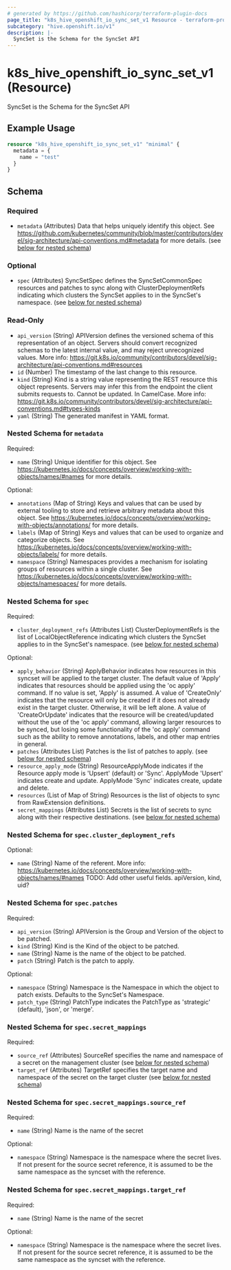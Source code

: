 ```yaml
---
# generated by https://github.com/hashicorp/terraform-plugin-docs
page_title: "k8s_hive_openshift_io_sync_set_v1 Resource - terraform-provider-k8s"
subcategory: "hive.openshift.io/v1"
description: |-
  SyncSet is the Schema for the SyncSet API
---
```


# k8s_hive_openshift_io_sync_set_v1 (Resource)

SyncSet is the Schema for the SyncSet API

## Example Usage

```terraform
resource "k8s_hive_openshift_io_sync_set_v1" "minimal" {
  metadata = {
    name = "test"
  }
}
```

<!-- schema generated by tfplugindocs -->
## Schema

### Required

- `metadata` (Attributes) Data that helps uniquely identify this object. See https://github.com/kubernetes/community/blob/master/contributors/devel/sig-architecture/api-conventions.md#metadata for more details. (see [below for nested schema](#nestedatt--metadata))

### Optional

- `spec` (Attributes) SyncSetSpec defines the SyncSetCommonSpec resources and patches to sync along with ClusterDeploymentRefs indicating which clusters the SyncSet applies to in the SyncSet's namespace. (see [below for nested schema](#nestedatt--spec))

### Read-Only

- `api_version` (String) APIVersion defines the versioned schema of this representation of an object. Servers should convert recognized schemas to the latest internal value, and may reject unrecognized values. More info: https://git.k8s.io/community/contributors/devel/sig-architecture/api-conventions.md#resources
- `id` (Number) The timestamp of the last change to this resource.
- `kind` (String) Kind is a string value representing the REST resource this object represents. Servers may infer this from the endpoint the client submits requests to. Cannot be updated. In CamelCase. More info: https://git.k8s.io/community/contributors/devel/sig-architecture/api-conventions.md#types-kinds
- `yaml` (String) The generated manifest in YAML format.

<a id="nestedatt--metadata"></a>
### Nested Schema for `metadata`

Required:

- `name` (String) Unique identifier for this object. See https://kubernetes.io/docs/concepts/overview/working-with-objects/names/#names for more details.

Optional:

- `annotations` (Map of String) Keys and values that can be used by external tooling to store and retrieve arbitrary metadata about this object. See https://kubernetes.io/docs/concepts/overview/working-with-objects/annotations/ for more details.
- `labels` (Map of String) Keys and values that can be used to organize and categorize objects. See https://kubernetes.io/docs/concepts/overview/working-with-objects/labels/ for more details.
- `namespace` (String) Namespaces provides a mechanism for isolating groups of resources within a single cluster. See https://kubernetes.io/docs/concepts/overview/working-with-objects/namespaces/ for more details.


<a id="nestedatt--spec"></a>
### Nested Schema for `spec`

Required:

- `cluster_deployment_refs` (Attributes List) ClusterDeploymentRefs is the list of LocalObjectReference indicating which clusters the SyncSet applies to in the SyncSet's namespace. (see [below for nested schema](#nestedatt--spec--cluster_deployment_refs))

Optional:

- `apply_behavior` (String) ApplyBehavior indicates how resources in this syncset will be applied to the target cluster. The default value of 'Apply' indicates that resources should be applied using the 'oc apply' command. If no value is set, 'Apply' is assumed. A value of 'CreateOnly' indicates that the resource will only be created if it does not already exist in the target cluster. Otherwise, it will be left alone. A value of 'CreateOrUpdate' indicates that the resource will be created/updated without the use of the 'oc apply' command, allowing larger resources to be synced, but losing some functionality of the 'oc apply' command such as the ability to remove annotations, labels, and other map entries in general.
- `patches` (Attributes List) Patches is the list of patches to apply. (see [below for nested schema](#nestedatt--spec--patches))
- `resource_apply_mode` (String) ResourceApplyMode indicates if the Resource apply mode is 'Upsert' (default) or 'Sync'. ApplyMode 'Upsert' indicates create and update. ApplyMode 'Sync' indicates create, update and delete.
- `resources` (List of Map of String) Resources is the list of objects to sync from RawExtension definitions.
- `secret_mappings` (Attributes List) Secrets is the list of secrets to sync along with their respective destinations. (see [below for nested schema](#nestedatt--spec--secret_mappings))

<a id="nestedatt--spec--cluster_deployment_refs"></a>
### Nested Schema for `spec.cluster_deployment_refs`

Optional:

- `name` (String) Name of the referent. More info: https://kubernetes.io/docs/concepts/overview/working-with-objects/names/#names TODO: Add other useful fields. apiVersion, kind, uid?


<a id="nestedatt--spec--patches"></a>
### Nested Schema for `spec.patches`

Required:

- `api_version` (String) APIVersion is the Group and Version of the object to be patched.
- `kind` (String) Kind is the Kind of the object to be patched.
- `name` (String) Name is the name of the object to be patched.
- `patch` (String) Patch is the patch to apply.

Optional:

- `namespace` (String) Namespace is the Namespace in which the object to patch exists. Defaults to the SyncSet's Namespace.
- `patch_type` (String) PatchType indicates the PatchType as 'strategic' (default), 'json', or 'merge'.


<a id="nestedatt--spec--secret_mappings"></a>
### Nested Schema for `spec.secret_mappings`

Required:

- `source_ref` (Attributes) SourceRef specifies the name and namespace of a secret on the management cluster (see [below for nested schema](#nestedatt--spec--secret_mappings--source_ref))
- `target_ref` (Attributes) TargetRef specifies the target name and namespace of the secret on the target cluster (see [below for nested schema](#nestedatt--spec--secret_mappings--target_ref))

<a id="nestedatt--spec--secret_mappings--source_ref"></a>
### Nested Schema for `spec.secret_mappings.source_ref`

Required:

- `name` (String) Name is the name of the secret

Optional:

- `namespace` (String) Namespace is the namespace where the secret lives. If not present for the source secret reference, it is assumed to be the same namespace as the syncset with the reference.


<a id="nestedatt--spec--secret_mappings--target_ref"></a>
### Nested Schema for `spec.secret_mappings.target_ref`

Required:

- `name` (String) Name is the name of the secret

Optional:

- `namespace` (String) Namespace is the namespace where the secret lives. If not present for the source secret reference, it is assumed to be the same namespace as the syncset with the reference.


